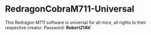 # RedragonCobraM711-Universal
This Redragon M711 software is universal for all mice, all rights to their respective creator.
Password: <strong> Robert21AV </strong>
